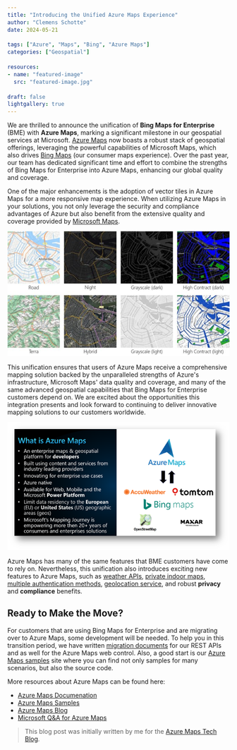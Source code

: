 ```yaml
---
title: "Introducing the Unified Azure Maps Experience"
author: "Clemens Schotte"
date: 2024-05-21

tags: ["Azure", "Maps", "Bing", "Azure Maps"]
categories: ["Geospatial"]

resources:
- name: "featured-image"
  src: "featured-image.jpg"

draft: false
lightgallery: true
---
```

 
We are thrilled to announce the unification of **Bing Maps for Enterprise** (BME) with **Azure Maps**, marking a significant milestone in our geospatial services at Microsoft. [Azure Maps](https://azuremaps.com/) now boasts a robust stack of geospatial offerings, leveraging the powerful capabilities of Microsoft Maps, which also drives [Bing Maps](https://bingmaps.com/) (our consumer maps experience). Over the past year, our team has dedicated significant time and effort to combine the strengths of Bing Maps for Enterprise into Azure Maps, enhancing our global quality and coverage.

One of the major enhancements is the adoption of vector tiles in Azure Maps for a more responsive map experience. When utilizing Azure Maps in your solutions, you not only leverage the security and compliance advantages of Azure but also benefit from the extensive quality and coverage provided by [Microsoft Maps](https://www.microsoft.com/maps).

![Azure Maps vector tiles](vectortiles.jpg)
 
This unification ensures that users of Azure Maps receive a comprehensive mapping solution backed by the unparalleled strengths of Azure's infrastructure, Microsoft Maps' data quality and coverage, and many of the same advanced geospatial capabilities that Bing Maps for Enterprise customers depend on. We are excited about the opportunities this integration presents and look forward to continuing to deliver innovative mapping solutions to our customers worldwide.

![What is Azure Maps](what_is_azure_maps.png)
 
Azure Maps has many of the same features that BME customers have come to rely on. Nevertheless, this unification also introduces exciting new features to Azure Maps, such as [weather APIs](https://learn.microsoft.com/rest/api/maps/weather), [private indoor maps](https://learn.microsoft.com/azure/azure-maps/about-creator), [multiple authentication methods](https://learn.microsoft.com/azure/azure-maps/azure-maps-authentication), [geolocation service](https://learn.microsoft.com/en-us/rest/api/maps/geolocation), and robust **privacy** and **compliance** benefits.

## Ready to Make the Move?

For customers that are using Bing Maps for Enterprise and are migrating over to Azure Maps, some development will be needed. To help you in this transition period, we have written [migration documents](https://learn.microsoft.com/en-us/azure/azure-maps/migrate-from-bing-maps) for our REST APIs and as well for the Azure Maps web control. Also, a good start is our [Azure Maps samples](https://samples.azuremaps.com) site where you can find not only samples for many scenarios, but also the source code.

More resources about Azure Maps can be found here:
*	[Azure Maps Documenation](https://docs.azuremaps.com)
*	[Azure Maps Samples](https://samples.azuremaps.com)
*	[Azure Maps Blog](https://blog.azuremaps.com)
*	[Microsoft Q&A for Azure Maps](https://learn.microsoft.com/en-us/answers/tags/209/azure-maps)

> This blog post was initially written by me for the [Azure Maps Tech Blog](https://blog.azuremaps.com).